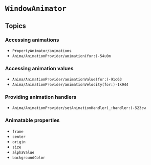 # ``WindowAnimator``

## Topics

### Accessing animations

- ``PropertyAnimator/animations``
- ``Anima/AnimationProvider/animation(for:)-54u0m``

### Accessing animation values

- ``Anima/AnimationProvider/animationValue(for:)-91c63``
- ``Anima/AnimationProvider/animationVelocity(for:)-1k944``

### Providing animation handlers

- ``Anima/AnimationProvider/setAnimationHandler(_:handler:)-523cw``

### Animatable properties

- ``frame``
- ``center``
- ``origin``
- ``size``
- ``alphaValue``
- ``backgroundColor``
